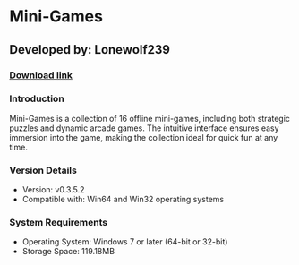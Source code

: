 # **Mini-Games**
## Developed by: **Lonewolf239**
### **[Download link](https://base-escape.ru/downloads/Setup_Mini_Games.exe)**

### Introduction
Mini-Games is a collection of 16 offline mini-games, including both strategic puzzles and dynamic arcade games. The intuitive interface ensures easy immersion into the game, making the collection ideal for quick fun at any time.

### Version Details
- Version: v0.3.5.2
- Compatible with: Win64 and Win32 operating systems

### System Requirements
- Operating System: Windows 7 or later (64-bit or 32-bit)
- Storage Space: 119.18MB